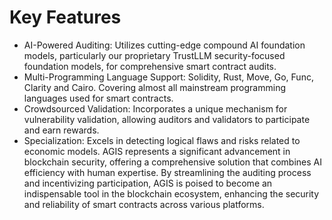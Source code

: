 # Key Features
- AI-Powered Auditing: Utilizes cutting-edge compound AI foundation models, particularly our proprietary TrustLLM security-focused foundation models, for comprehensive smart contract audits.
- Multi-Programming Language Support: Solidity, Rust, Move, Go, Func, Clarity and Cairo. Covering almost all mainstream programming languages used for smart contracts. 
- Crowdsourced Validation: Incorporates a unique mechanism for vulnerability validation, allowing auditors and validators to participate and earn rewards.
- Specialization: Excels in detecting logical flaws and risks related to economic models.
AGIS represents a significant advancement in blockchain security, offering a comprehensive solution that combines AI efficiency with human expertise. By streamlining the auditing process and incentivizing participation, AGIS is poised to become an indispensable tool in the blockchain ecosystem, enhancing the security and reliability of smart contracts across various platforms.